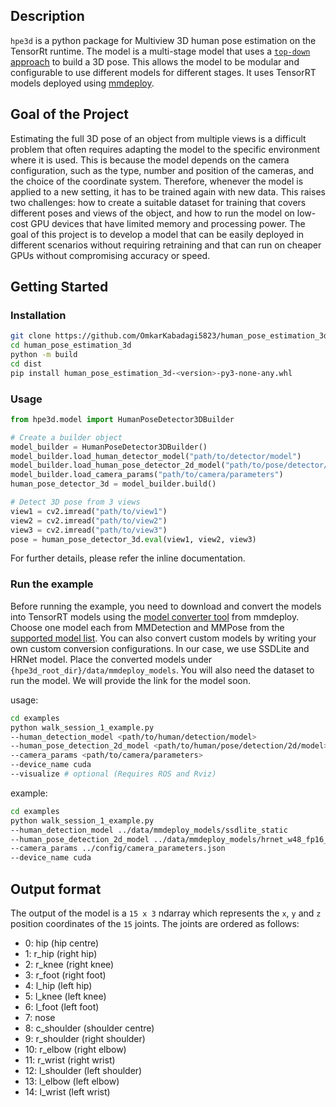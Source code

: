 ## Description
`hpe3d` is a python package for Multiview 3D human pose estimation on the TensorRt runtime. The model is a multi-stage model that uses a [`top-down` approach](https://arxiv.org/abs/2202.02656) to build a 3D pose.
This allows the model to be modular and configurable to use different models for different stages. It uses TensorRT models deployed using [mmdeploy](https://mmdeploy.readthedocs.io/en/stable/get_started.html).

## Goal of the Project
Estimating the full 3D pose of an object from multiple views is a difficult problem that often requires adapting the model to the specific environment where it is used. This is because the model depends on the camera configuration, such as the type, number and position of the cameras, and the choice of the coordinate system. Therefore, whenever the model is applied to a new setting, it has to be trained again with new data. This raises two challenges: how to create a suitable dataset for training that covers different poses and views of the object, and how to run the model on low-cost GPU devices that have limited memory and processing power. The goal of this project is to develop a model that can be easily deployed in different scenarios without requiring retraining and that can run on cheaper GPUs without compromising accuracy or speed.

## Getting Started
### Installation
```bash
git clone https://github.com/OmkarKabadagi5823/human_pose_estimation_3d.git
cd human_pose_estimation_3d
python -m build
cd dist
pip install human_pose_estimation_3d-<version>-py3-none-any.whl
```

### Usage
```python
from hpe3d.model import HumanPoseDetector3DBuilder

# Create a builder object
model_builder = HumanPoseDetector3DBuilder()
model_builder.load_human_detector_model("path/to/detector/model")
model_builder.load_human_pose_detector_2d_model("path/to/pose/detector/model")
model_builder.load_camera_params("path/to/camera/parameters")
human_pose_detector_3d = model_builder.build()

# Detect 3D pose from 3 views
view1 = cv2.imread("path/to/view1")
view2 = cv2.imread("path/to/view2")
view3 = cv2.imread("path/to/view3")
pose = human_pose_detector_3d.eval(view1, view2, view3)
```

For further details, please refer the inline documentation.

### Run the example
Before running the example, you need to download and convert the models into TensorRT models using the [model converter tool](https://mmdeploy.readthedocs.io/en/stable/02-how-to-run/convert_model.html) from mmdeploy. Choose one model each from MMDetection and MMPose from the [supported model list](https://mmdeploy.readthedocs.io/en/stable/03-benchmark/supported_models.html). You can also convert custom models by writing your own custom conversion configurations. In our case, we use SSDLite and HRNet model. Place the converted models under `{hpe3d_root_dir}/data/mmdeploy_models`. You will also need the dataset to run the model. We will provide the link for the model soon.

usage:
```bash
cd examples
python walk_session_1_example.py 
--human_detection_model <path/to/human/detection/model>
--human_pose_detection_2d_model <path/to/human/pose/detection/2d/model>
--camera_params <path/to/camera/parameters>
--device_name cuda
--visualize # optional (Requires ROS and Rviz)
```

example:
```bash
cd examples
python walk_session_1_example.py
--human_detection_model ../data/mmdeploy_models/ssdlite_static
--human_pose_detection_2d_model ../data/mmdeploy_models/hrnet_w48_fp16_dynamic
--camera_params ../config/camera_parameters.json
--device_name cuda
```
## Output format
The output of the model is a `15 x 3` ndarray which represents the `x`, `y` and `z` position coordinates of the `15` joints. The joints are ordered as follows:
-  0: hip (hip centre)
-  1: r_hip (right hip)
-  2: r_knee (right knee)
-  3: r_foot (right foot)
-  4: l_hip (left hip)
-  5: l_knee (left knee)
-  6: l_foot (left foot)
-  7: nose
-  8: c_shoulder (shoulder centre)
-  9: r_shoulder (right shoulder)
- 10: r_elbow (right elbow)
- 11: r_wrist (right wrist)
- 12: l_shoulder (left shoulder)
- 13: l_elbow (left elbow)
- 14: l_wrist (left wrist)